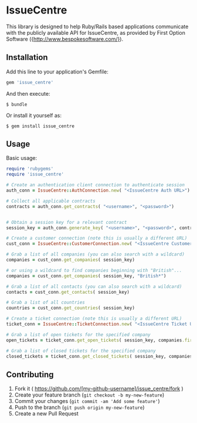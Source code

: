 # IssueCentre

This library is designed to help Ruby/Rails based applications
communicate with the publicly available API for IssueCentre, as
provided by First Option Software ({http://www.bespokesoftware.com/}).


## Installation

Add this line to your application's Gemfile:

```ruby
gem 'issue_centre'
```

And then execute:

    $ bundle

Or install it yourself as:

    $ gem install issue_centre

## Usage

Basic usage:

```ruby
require 'rubygems'
require 'issue_centre'

# Create an authentication client connection to authenticate session
auth_conn = IssueCentre::AuthConnection.new( "<IssueCentre Auth URL>")

# Collect all applicable contracts
contracts = auth_conn.get_contracts( "<username>", "<password>")


# Obtain a session key for a relevant contract
session_key = auth_conn.generate_key( "<username>", "<password>", contracts.last[:id])

# Create a customer connection (note this is usually a different URL)
cust_conn = IssueCentre::CustomerConnection.new( "<IssueCentre Customer URL>"), session_key)

# Grab a list of all companies (you can also search with a wildcard)
companies = cust_conn.get_companies( session_key)

# or using a wildcard to find companies beginning with "British"...
companies = cust_conn.get_companies( session_key, "British*")

# Grab a list of all contacts (you can also search with a wildcard)
contacts = cust_conn.get_contacts( session_key)

# Grab a list of all countries
countries = cust_conn.get_countries( session_key)

# Create a ticket connection (note this is usually a different URL)
ticket_conn = IssueCentre::TicketConnection.new( "<IssueCentre Ticket URL>", session_key)

# Grab a list of open tickets for the specified company
open_tickets = ticket_conn.get_open_tickets( session_key, companies.first[:id], 100, 1)

# Grab a list of closed tickets for the specified company
closed_tickets = ticket_conn.get_closed_tickets( session_key, companies.first[:id], 100, 1)

```

## Contributing

1. Fork it ( https://github.com/[my-github-username]/issue_centre/fork )
2. Create your feature branch (`git checkout -b my-new-feature`)
3. Commit your changes (`git commit -am 'Add some feature'`)
4. Push to the branch (`git push origin my-new-feature`)
5. Create a new Pull Request
